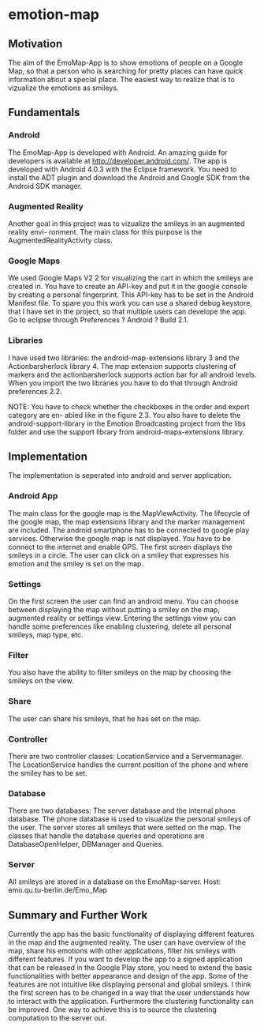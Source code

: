 # emotion-map

## Motivation

The aim of the EmoMap-App is to show emotions of people on a Google Map, so that a person who is searching for pretty places can have quick information about a special place. The easiest way to realize that is to vizualize the emotions as smileys.

## Fundamentals

### Android
The EmoMap-App is developed with Android. An amazing guide for developers is available at http://developer.android.com/. The app is developed with Android 4.0.3 with the Eclipse framework. You need to install the ADT plugin and download the Android and Google SDK from the Android SDK manager.

### Augmented Reality
Another goal in this project was to vizualize the smileys in an augmented reality envi- ronment. The main class for this purpose is the AugmentedRealityActivity class.

### Google Maps
We used Google Maps V2 2 for visualizing the cart in which the smileys are created in. You have to create an API-key and put it in the google console by creating a personal fingerprint. This API-key has to be set in the Android Manifest file. To spare you this work you can use a shared debug keystore, that I have set in the project, so that multiple users can develope the app. Go to eclipse through Preferences ? Android ? Build 2.1.

### Libraries
I have used two libraries: the android-map-extensions library 3 and the Actionbarsherlock library 4. The map extension supports clustering of markers and the actionbarsherlock supports action bar for all android levels. When you import the two libraries you have to do that through Android preferences 2.2.

NOTE: You have to check whether the checkboxes in the order and export category are en- abled like in the figure 2.3. You also have to delete the android-support-library in the Emotion Broadcasting project from the libs folder and use the support library from android-maps-extensions library.

## Implementation

The implementation is seperated into android and server application.

### Android App
The main class for the google map is the MapViewActivity. The lifecycle of the google map, the map extensions library and the marker management are included. The android smartphone has to be connected to google play services. Otherwise the google map is not displayed. You have to be connect to the internet and enable GPS. The first screen displays the smileys in a circle. The user can click on a smiley that expresses his emotion and the smiley is set on the map.

### Settings
On the first screen the user can find an android menu. You can choose between displaying the map without putting a smiley on the map, augmented reality or settings view. Entering the settings view you can handle some preferences like enabling clustering, delete all personal smileys, map type, etc.

### Filter
You also have the ability to filter smileys on the map by choosing the smileys on the view.

### Share
The user can share his smileys, that he has set on the map.

### Controller
There are two controller classes: LocationService and a Servermanager. The LocationService handles the current position of the phone and where the smiley has to be set.

### Database
There are two databases: The server database and the internal phone database. The phone database is used to visualize the personal smileys of the user. The server stores all smileys that were setted on the map. The classes that handle the database queries and operations are DatabaseOpenHelper, DBManager and Queries.

### Server
All smileys are stored in a database on the EmoMap-server.
Host: emo.qu.tu-berlin.de/Emo_Map


## Summary and Further Work
Currently the app has the basic functionality of displaying different features in the map and the augmented reality. The user can have overview of the map, share his emotions with other applications, filter his smileys with different features. If you want to develop the app to a signed application that can be released in the Google Play store, you need to extend the basic functionalities with better appearance and design of the app. Some of the features are not intuitive like displaying personal and global smileys. I think the first screen has to be changed in a way that the user understands how to interact with the application. Furthermore the clustering functionality can be improved. One way to achieve this is to source the clustering computation to the server out.
 





